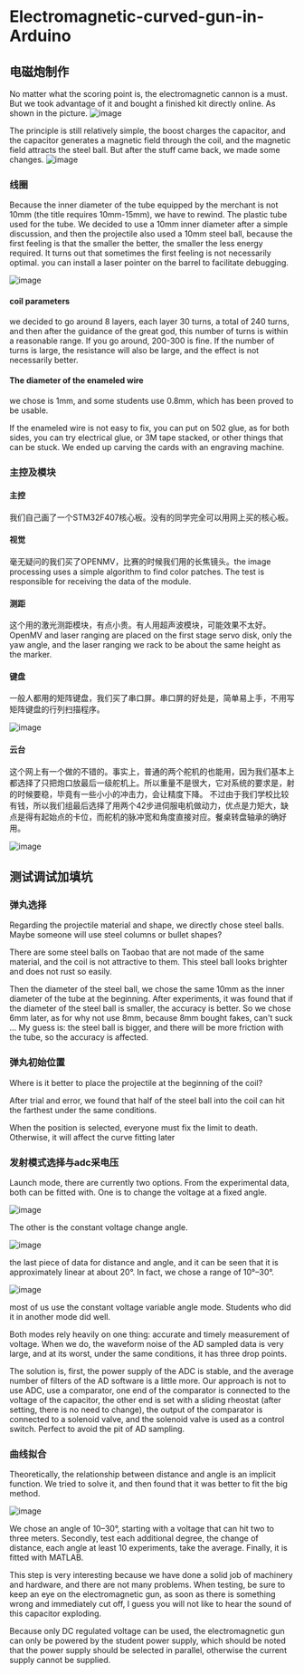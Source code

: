 # Electromagnetic-curved-gun-in-Arduino

## 电磁炮制作
No matter what the scoring point is, the electromagnetic cannon is a must. But we took advantage of it and bought a finished kit directly online. As shown in the picture.
![image](https://user-images.githubusercontent.com/117464811/231820150-0d2388d1-ac9a-4043-a3d9-c709343d382c.png)

The principle is still relatively simple, the boost charges the capacitor, and the capacitor generates a magnetic field through the coil, and the magnetic field attracts the steel ball. But after the stuff came back, we made some changes.
![image](https://user-images.githubusercontent.com/117464811/231820176-466c884c-217b-484c-8af9-958f97e4cc85.png)

### 线圈
Because the inner diameter of the tube equipped by the merchant is not 10mm (the title requires 10mm-15mm), we have to rewind. The plastic tube used for the tube. We decided to use a 10mm inner diameter after a simple discussion, and then the projectile also used a 10mm steel ball, because the first feeling is that the smaller the better, the smaller the less energy required. It turns out that sometimes the first feeling is not necessarily optimal. you can install a laser pointer on the barrel to facilitate debugging.

![image](https://user-images.githubusercontent.com/117464811/231820351-0566b2e8-c7fd-4cfa-990d-da94fd772923.png)

#### coil parameters
we decided to go around 8 layers, each layer 30 turns, a total of 240 turns, and then after the guidance of the great god, this number of turns is within a reasonable range. If you go around, 200-300 is fine. If the number of turns is large, the resistance will also be large, and the effect is not necessarily better.
#### The diameter of the enameled wire 
we chose is 1mm, and some students use 0.8mm, which has been proved to be usable.

If the enameled wire is not easy to fix, you can put on 502 glue, as for both sides, you can try electrical glue, or 3M tape stacked, or other things that can be stuck. We ended up carving the cards with an engraving machine.

### 主控及模块

#### 主控 
我们自己画了一个STM32F407核心板。没有的同学完全可以用网上买的核心板。

#### 视觉 
毫无疑问的我们买了OPENMV，比赛的时候我们用的长焦镜头。the image processing uses a simple algorithm to find color patches. The test is responsible for receiving the data of the module.

#### 测距 
这个用的激光测距模块，有点小贵。有人用超声波模块，可能效果不太好。OpenMV and laser ranging are placed on the first stage servo disk, only the yaw angle, and the laser ranging we rack to be about the same height as the marker.

#### 键盘 
一般人都用的矩阵键盘，我们买了串口屏。串口屏的好处是，简单易上手，不用写矩阵键盘的行列扫描程序。

![image](https://user-images.githubusercontent.com/117464811/231821414-18186a1d-1d53-4c85-b650-2d34a519d3a3.png)

#### 云台 
这个网上有一个做的不错的。事实上，普通的两个舵机的也能用，因为我们基本上都选择了只把炮口放最后一级舵机上。所以重量不是很大，它对系统的要求是，射的时候要稳，毕竟有一些小小的冲击力，会让精度下降。
不过由于我们学校比较有钱，所以我们组最后选择了用两个42步进伺服电机做动力，优点是力矩大，缺点是得有起始点的卡位，而舵机的脉冲宽和角度直接对应。餐桌转盘轴承的确好用。

![image](https://user-images.githubusercontent.com/117464811/231821549-74fd50f2-a9c8-4ee3-9dfb-d0b5e30f064c.png)

## 测试调试加填坑

### 弹丸选择
Regarding the projectile material and shape, we directly chose steel balls. Maybe someone will use steel columns or bullet shapes?

There are some steel balls on Taobao that are not made of the same material, and the coil is not attractive to them. This steel ball looks brighter and does not rust so easily.

Then the diameter of the steel ball, we chose the same 10mm as the inner diameter of the tube at the beginning. After experiments, it was found that if the diameter of the steel ball is smaller, the accuracy is better. So we chose 6mm later, as for why not use 8mm, because 8mm bought fakes, can't suck ... My guess is: the steel ball is bigger, and there will be more friction with the tube, so the accuracy is affected.

### 弹丸初始位置

Where is it better to place the projectile at the beginning of the coil?

After trial and error, we found that half of the steel ball into the coil can hit the farthest under the same conditions.

When the position is selected, everyone must fix the limit to death. Otherwise, it will affect the curve fitting later

### 发射模式选择与adc采电压
Launch mode, there are currently two options. From the experimental data, both can be fitted with. 
One is to change the voltage at a fixed angle. 

![image](https://user-images.githubusercontent.com/117464811/231822309-a35beae1-3b57-4249-9cdb-e1e2029c8b34.png)

The other is the constant voltage change angle.

![image](https://user-images.githubusercontent.com/117464811/231822361-92c695b7-c1a8-4976-bb83-9ecfc93fb873.png)

the last piece of data for distance and angle, and it can be seen that it is approximately linear at about 20°. In fact, we chose a range of 10°–30°.

![image](https://user-images.githubusercontent.com/117464811/231823404-6ce263d7-d894-4e55-94c9-f7c38579050f.png)

most of us use the constant voltage variable angle mode. Students who did it in another mode did well.

Both modes rely heavily on one thing: accurate and timely measurement of voltage. When we do, the waveform noise of the AD sampled data is very large, and at its worst, under the same conditions, it has three drop points. 

The solution is, first, the power supply of the ADC is stable, and the average number of filters of the AD software is a little more. Our approach is not to use ADC, use a comparator, one end of the comparator is connected to the voltage of the capacitor, the other end is set with a sliding rheostat (after setting, there is no need to change), the output of the comparator is connected to a solenoid valve, and the solenoid valve is used as a control switch. Perfect to avoid the pit of AD sampling.

### 曲线拟合
Theoretically, the relationship between distance and angle is an implicit function. We tried to solve it, and then found that it was better to fit the big method.

![image](https://user-images.githubusercontent.com/117464811/231823639-f40643b3-4407-40a4-b69a-e8a65096db96.png)

We chose an angle of 10–30°, starting with a voltage that can hit two to three meters. Secondly, test each additional degree, the change of distance, each angle at least 10 experiments, take the average. Finally, it is fitted with MATLAB.

This step is very interesting because we have done a solid job of machinery and hardware, and there are not many problems. When testing, be sure to keep an eye on the electromagnetic gun, as soon as there is something wrong and immediately cut off, I guess you will not like to hear the sound of this capacitor exploding.

Because only DC regulated voltage can be used, the electromagnetic gun can only be powered by the student power supply, which should be noted that the power supply should be selected in parallel, otherwise the current supply cannot be supplied.
